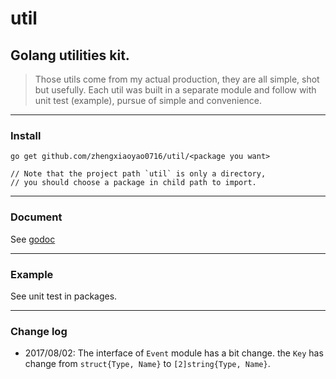 # util
## Golang utilities kit.

> Those utils come from my actual production, they are all simple, shot but usefully. Each util was built in a separate module and follow with unit test (example), pursue of simple and convenience.

***
### Install

    go get github.com/zhengxiaoyao0716/util/<package you want>

    // Note that the project path `util` is only a directory,
    // you should choose a package in child path to import.


***
### Document

See [godoc](https://godoc.org/github.com/zhengxiaoyao0716/util)


***
### Example

See unit test in packages.

***
### Change log

- 2017/08/02: The interface of `Event` module has a bit change. the `Key` has change from `struct{Type, Name}` to `[2]string{Type, Name}`. 
